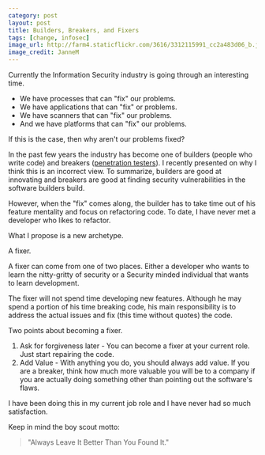 ```yaml
---
category: post
layout: post
title: Builders, Breakers, and Fixers
tags: [change, infosec]
image_url: http://farm4.staticflickr.com/3616/3312115991_cc2a483d06_b.jpg
image_credit: JanneM
---
```

Currently the Information Security industry is going through an interesting time.

*	We have processes that can "fix" our problems.
*	We have applications that can "fix" or problems.
*	We have scanners that can "fix" our problems.
*	And we have platforms that can "fix" our problems.

If this is the case, then why aren't our problems fixed?

In the past few years the industry has become one of builders (people who write code) and breakers ([penetration testers][1]). I recently presented on why I think this is an incorrect view. To summarize, builders are good at innovating and breakers are good at finding security vulnerabilities in the software builders build.

However, when the "fix" comes along, the builder has to take time out of his feature mentality and focus on refactoring code. To date, I have never met a developer who likes to refactor.

What I propose is a new archetype. 

A fixer.

A fixer can come from one of two places. Either a developer who wants to learn the nitty-gritty of security or a Security minded individual that wants to learn development.

The fixer will not spend time developing new features. Although he may spend a portion of his time breaking code, his main responsibility is to address the actual issues and fix (this time without quotes) the code.

Two points about becoming a fixer.

1. Ask for forgiveness later - You can become a fixer at your current role. Just start repairing the code.
2. Add Value - With anything you do, you should always add value. If you are a breaker, think how much more valuable you will be to a company if you are actually doing something other than pointing out the software's flaws.

I have been doing this in my current job role and I have never had so much satisfaction.

Keep in mind the boy scout motto:
> "Always Leave It Better Than You Found It."

[1]: /2012/12/penetration-testing-as-a-first-step/
